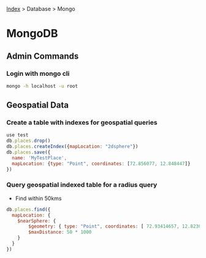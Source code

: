 [Index][home] > Database > Mongo

# MongoDB

## Admin Commands

### Login with mongo cli
```bash
mongo -h localhost -u root
```

## Geospatial Data

### Create a table with indexes for geospatial queries
```javascript
use test
db.places.drop()
db.places.createIndex({mapLocation: "2dsphere"})
db.places.save({
  name: 'MyTestPlace', 
  mapLocation: {type: "Point", coordinates: [72.856077, 12.848447]}
})

```

### Query geospatial indexed table for a radius query
* Find within 50kms
```javascript
db.places.find({ 
  mapLocation: { 
    $nearSphere: { 
        $geometry: { type: "Point", coordinates: [ 72.93414657, 12.82302903 ] }, 
        $maxDistance: 50 * 1000 
    }
  }
})
``` 

[home]: /dev-guide